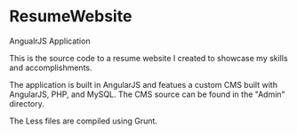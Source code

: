 # ResumeWebsite
AngualrJS Application

This is the source code to a resume website I created to showcase my skills and accomplishments.

The application is built in AngularJS and featues a custom CMS built with AngularJS, PHP, and MySQL.
The CMS source can be found in the "Admin" directory.

The Less files are compiled using Grunt.
